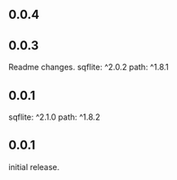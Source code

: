 ## 0.0.4

## 0.0.3
Readme changes.
sqflite: ^2.0.2
path: ^1.8.1

## 0.0.1
sqflite: ^2.1.0
path: ^1.8.2

## 0.0.1
initial release.

